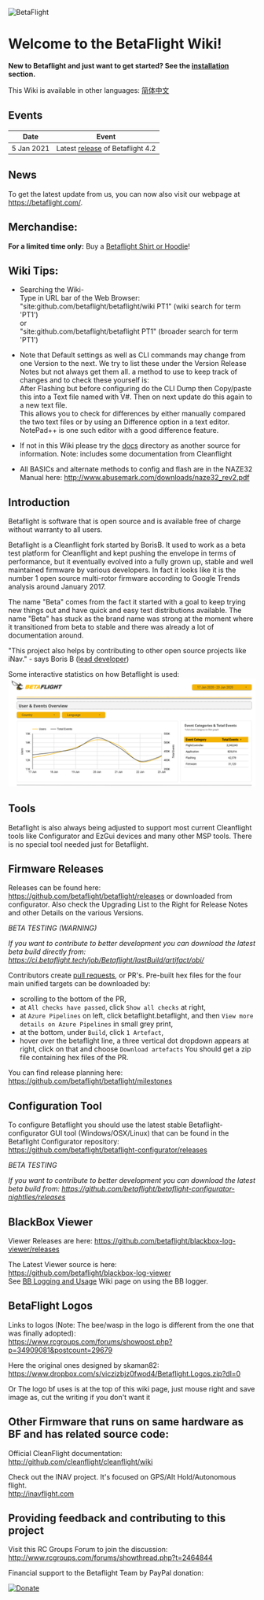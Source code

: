![BetaFlight](https://raw.githubusercontent.com/wiki/betaflight/betaflight/images/betaflight/bf_logo.png)
# Welcome to the BetaFlight Wiki!

**New to Betaflight and just want to get started? See the [installation](Installing-Betaflight) section.**

This Wiki is available in other languages: [简体中文](https://airfleetteam.gitbook.io/bf-wiki-chinese/)


## Events

| Date  | Event |
| - | - |
| 5 Jan 2021 | Latest [release](https://github.com/betaflight/betaflight/releases/latest) of Betaflight 4.2 |

## News

To get the latest update from us, you can now also visit our webpage at https://betaflight.com/.


## Merchandise:
**For a limited time only:** Buy a [Betaflight Shirt or Hoodie](Betaflight-merchandise)!


## Wiki Tips:   
- Searching the Wiki-  
Type in URL bar of the Web Browser:   
"site:github.com/betaflight/betaflight/wiki PT1" (wiki search for term 'PT1')  
or   
"site:github.com/betaflight/betaflight PT1" (broader search for term 'PT1')   

-  Note that Default settings as well as CLI commands may change from one Version to the next. We try to list these under the Version Release Notes but not always get them all. a method to use to keep track of changes and to check these yourself is:    
After Flashing but before configuring do the CLI Dump then Copy/paste this into a Text file named with V#. Then on next update do this again to a new text file.  
This allows you to check for differences by either manually compared the two text files or by using an Difference option in a text editor.  NotePad++ is one such editor with a good difference feature.

- If not in this Wiki please try the [docs](https://github.com/betaflight/betaflight/tree/master/docs) directory as another source for information. Note: includes some documentation from Cleanflight

- All BASICs and alternate methods to config and flash are in the NAZE32 Manual here: http://www.abusemark.com/downloads/naze32_rev2.pdf  

## Introduction
Betaflight is software that is open source and is available free of charge without warranty to all users.

Betaflight is a Cleanflight fork started by BorisB. It used to work as a beta test platform for Cleanflight and kept pushing the envelope in terms of performance, but it eventually evolved into a fully grown up, stable and well maintained firmware by various developers. In fact it looks like it is the number 1 open source multi-rotor firmware according to Google Trends analysis around January 2017.

The name "Beta" comes from the fact it started with a goal to keep trying new things out and have quick and easy test distributions available. The name "Beta" has stuck as the brand name was strong at the moment where it transitioned from beta to stable and there was already a lot of documentation around.

"This project also helps by contributing to other open source projects like iNav." - says Boris B ([lead developer](http://www.youtube.com/user/bozic1982/featured))

Some interactive statistics on how Betaflight is used:
[![Betaflight Statistics](images/betaflight_statistics.jpg)](https://datastudio.google.com/s/kfHdPaVFYUU)


## Tools
Betaflight is also always being adjusted to support most current Cleanflight tools like Configurator and EzGui devices and many other MSP tools. There is no special tool needed just for Betaflight.

## Firmware Releases
Releases can be found here: https://github.com/betaflight/betaflight/releases or downloaded from configurator.
Also check the Upgrading List to the Right for Release Notes and other Details on the various Versions.

*BETA TESTING (WARNING)*

*If you want to contribute to better development you can download the latest beta build directly from:* *https://ci.betaflight.tech/job/Betaflight/lastBuild/artifact/obj/*

Contributors create [pull requests](https://github.com/betaflight/betaflight/pulls), or PR's.  Pre-built hex files for the four main unified targets can be downloaded by:
- scrolling to the bottom of the PR, 
- at `All checks have passed`, click `Show all checks` at right,
- at `Azure Pipelines` on left, click betaflight.betaflight, and then `View more details on Azure Pipelines` in small grey print,
- at the bottom, under `Build`, click `1 Artefact`,
- hover over the betaflight line, a three vertical dot dropdown appears at right, click on that and choose `Download artefacts`
You should get a zip file containing hex files of the PR.

You can find release planning here:   
https://github.com/betaflight/betaflight/milestones

## Configuration Tool
To configure Betaflight you should use the latest stable Betaflight-configurator GUI tool (Windows/OSX/Linux) that can be found in the Betaflight Configurator repository:  
https://github.com/betaflight/betaflight-configurator/releases

*BETA TESTING*

*If you want to contribute to better development you can download the latest beta build from:*
*https://github.com/betaflight/betaflight-configurator-nightlies/releases*

## BlackBox Viewer
Viewer Releases are here:
https://github.com/betaflight/blackbox-log-viewer/releases

The Latest Viewer source is here:   
https://github.com/betaflight/blackbox-log-viewer  
See [BB Logging and Usage](Black-Box-logging-and-usage) Wiki page on using the BB logger. 

## BetaFlight Logos
Links to logos (Note: The bee/wasp in the logo is different from the one that was finally adopted):  
https://www.rcgroups.com/forums/showpost.php?p=34909081&postcount=29679

Here the original ones designed by skaman82:  
https://www.dropbox.com/s/viczizbjz0fwod4/Betaflight.Logos.zip?dl=0

Or The logo bf uses is at the top of this wiki page, just mouse right and save image as, cut the writing if you don't want it 

## Other Firmware that runs on same hardware as BF and has related source code:   
Official CleanFlight documentation: http://github.com/cleanflight/cleanflight/wiki

Check out the INAV project. It's focused on GPS/Alt Hold/Autonomous flight.  
http://inavflight.com  

## Providing feedback and contributing to this project
Visit this RC Groups Forum to join the discussion: http://www.rcgroups.com/forums/showthread.php?t=2464844

Financial support to the Betaflight Team by PayPal donation:

[![Donate](https://www.paypalobjects.com/en_US/NL/i/btn/btn_donateCC_LG.gif)](https://paypal.me/betaflight)

